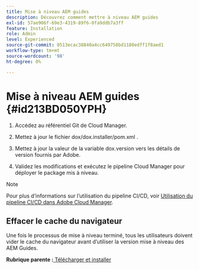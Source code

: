 ```yaml
---
title: Mise à niveau AEM guides
description: Découvrez comment mettre à niveau AEM guides
exl-id: 57ae906f-69e3-4319-89f6-0fa9ddb7a3ff
feature: Installation
role: Admin
level: Experienced
source-git-commit: 0513ecac38840a4cc649758bd1180edff1f8aed1
workflow-type: tm+mt
source-wordcount: '98'
ht-degree: 0%

---
```


# Mise à niveau AEM guides {#id213BD050YPH}

1. Accédez au référentiel Git de Cloud Manager.

1. Mettez à jour le fichier dox/dox.installer/pom.xml .

1. Mettez à jour la valeur de la variable dox.version vers les détails de version fournis par Adobe.

1. Validez les modifications et exécutez le pipeline Cloud Manager pour déployer le package mis à niveau.


>[!NOTE]
>
> Pour plus d’informations sur l’utilisation du pipeline CI/CD, voir [Utilisation du pipeline CI/CD dans Adobe Cloud Manager](https://experienceleague.adobe.com/docs/experience-manager-learn/foundation/cloud-manager/use-the-cicd-pipeline-in-cloud-manager-for-aem.html).

## Effacer le cache du navigateur

Une fois le processus de mise à niveau terminé, tous les utilisateurs doivent vider le cache du navigateur avant d’utiliser la version mise à niveau des AEM Guides.

**Rubrique parente :**[ Télécharger et installer](download-install.md)

